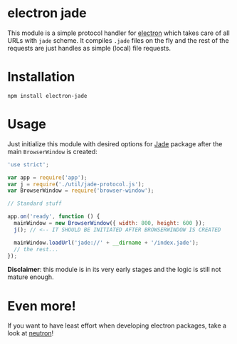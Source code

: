 # electron jade
This module is a simple protocol handler for [electron](https://github.com/atom/electron) which takes care of all URLs with `jade` scheme. It compiles `.jade` files on the fly and the rest of the requests are just handles as simple (local) file requests.

# Installation

```
npm install electron-jade
```

# Usage
Just initialize this module with desired options for [Jade](https://www.npmjs.com/package/jade) package after the main `BrowserWindow` is created:

```js
'use strict';

var app = require('app');
var j = require('./util/jade-protocol.js');
var BrowserWindow = require('browser-window');

// Standard stuff

app.on('ready', function () {
  mainWindow = new BrowserWindow({ width: 800, height: 600 });
  j(); // <-- IT SHOULD BE INITIATED AFTER BROWSERWINDOW IS CREATED

  mainWindow.loadUrl('jade://' + __dirname + '/index.jade');
  // the rest...
});
```

**Disclaimer**: this module is in its very early stages and the logic is still not mature enough.

# Even more!
If you want to have least effort when developing electron packages, take a look at [neutron](https://github.com/yan-foto/neutron)!
